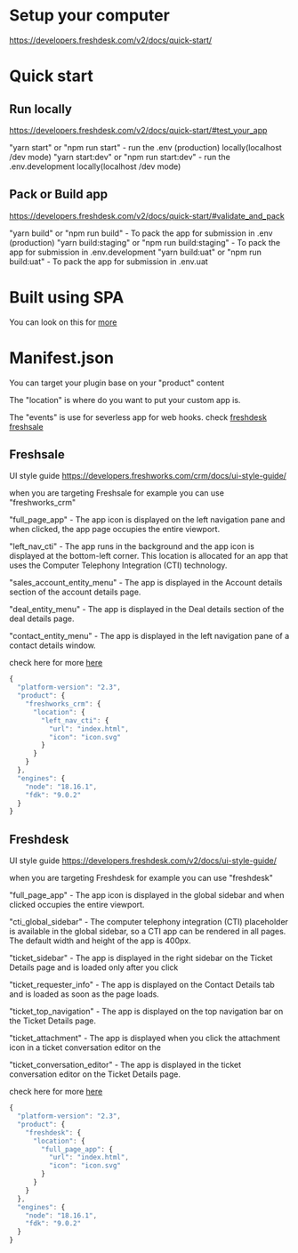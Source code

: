# Setup your computer

https://developers.freshdesk.com/v2/docs/quick-start/

# Quick start

## Run locally
https://developers.freshdesk.com/v2/docs/quick-start/#test_your_app

"yarn start" or "npm run start" - run the .env (production) locally(localhost /dev mode)
"yarn start:dev" or "npm run start:dev" - run the .env.development locally(localhost /dev mode)

## Pack or Build app
https://developers.freshdesk.com/v2/docs/quick-start/#validate_and_pack

"yarn build" or "npm run build" - To pack the app for submission in .env (production)
"yarn build:staging" or "npm run build:staging" - To pack the app for submission in .env.development
"yarn build:uat" or "npm run build:uat" - To pack the app for submission in .env.uat

# Built using SPA

You can look on this for [more](https://fdk-spa-integration.netlify.app/react/#usage-of-existing-frontend-platform-features-in-react)

# Manifest.json

You can target your plugin base on your "product" content 

The "location" is where do you want to put your custom app is. 

The "events" is use for severless app for web hooks. check [freshdesk](https://developers.freshdesk.com/v2/docs/your-first-serverless-app/#) [freshsale](https://developers.freshworks.com/crm/docs/app-setup-events/)

## Freshsale

UI style guide https://developers.freshworks.com/crm/docs/ui-style-guide/

when you are targeting Freshsale for example you can use "freshworks_crm"

"full_page_app" - The app icon is displayed on the left navigation pane and when clicked, the app page occupies the entire viewport.

"left_nav_cti" - The app runs in the background and the app icon is displayed at the bottom-left corner. This location is allocated for an app that uses the Computer Telephony Integration (CTI) technology.

"sales_account_entity_menu" - The app is displayed in the Account details section of the account details page.

"deal_entity_menu" - The app is displayed in the Deal details section of the deal details page.

"contact_entity_menu" - The app is displayed in the left navigation pane of a contact details window.

check here for more [here](https://developers.freshworks.com/crm/docs/placeholders/)

```js
{
  "platform-version": "2.3",
  "product": {
    "freshworks_crm": {
      "location": {
        "left_nav_cti": {
          "url": "index.html",
          "icon": "icon.svg"
        }
      }
    }
  },
  "engines": {
    "node": "18.16.1",
    "fdk": "9.0.2"
  }
}
```

## Freshdesk

UI style guide https://developers.freshdesk.com/v2/docs/ui-style-guide/

when you are targeting Freshdesk for example you can use "freshdesk"

"full_page_app" - The app icon is displayed in the global sidebar and when clicked occupies the entire viewport.

"cti_global_sidebar" - The computer telephony integration (CTI) placeholder is available in the global sidebar, so a CTI app can be rendered in all pages. The default width and height of the app is 400px.

"ticket_sidebar" - The app is displayed in the right sidebar on the Ticket Details page and is loaded only after you click

"ticket_requester_info" - The app is displayed on the Contact Details tab and is loaded as soon as the page loads.

"ticket_top_navigation" - The app is displayed on the top navigation bar on the Ticket Details page.

"ticket_attachment" - The app is displayed when you click the attachment icon in a ticket conversation editor on the

"ticket_conversation_editor" - The app is displayed in the ticket conversation editor on the Ticket Details page.

check here for more [here](https://developers.freshdesk.com/v2/docs/placeholders/)

```js
{
  "platform-version": "2.3",
  "product": {
    "freshdesk": {
      "location": {
        "full_page_app": {
          "url": "index.html",
          "icon": "icon.svg"
        }
      }
    }
  },
  "engines": {
    "node": "18.16.1",
    "fdk": "9.0.2"
  }
}
```